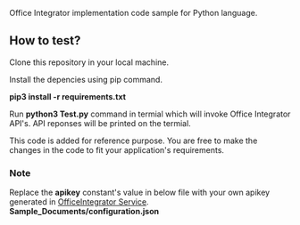 Office Integrator implementation code sample for Python language.

## How to test?

Clone this repository in your local machine.

Install the depencies using pip command.

**pip3 install -r requirements.txt**

Run **python3 Test.py** command in termial which will invoke Office Integrator API's. API reponses will be printed on the termial. 

This code is added for reference purpose. You are free to make the changes in the code to fit your application's requirements.

### Note
Replace the **apikey** constant's value in below file with your own apikey generated in [OfficeIntegrator Service](http://officeintegrator.zoho.com/).
**Sample_Documents/configuration.json**